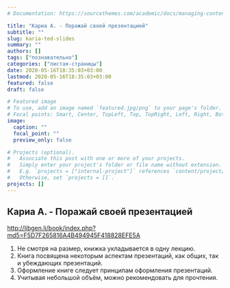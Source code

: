 ```yaml
---
# Documentation: https://sourcethemes.com/academic/docs/managing-content/

title: "Кариа А. - Поражай своей презентацией"
subtitle: ""
slug: karia-ted-slides
summary: ""
authors: []
tags: ["познавательно"]
categories: ["листая-страницы"]
date: 2020-05-16T18:35:03+03:00
lastmod: 2020-05-16T18:35:03+03:00
featured: false
draft: false

# Featured image
# To use, add an image named `featured.jpg/png` to your page's folder.
# Focal points: Smart, Center, TopLeft, Top, TopRight, Left, Right, BottomLeft, Bottom, BottomRight.
image:
  caption: ""
  focal_point: ""
  preview_only: false

# Projects (optional).
#   Associate this post with one or more of your projects.
#   Simply enter your project's folder or file name without extension.
#   E.g. `projects = ["internal-project"]` references `content/project/deep-learning/index.md`.
#   Otherwise, set `projects = []`.
projects: []
---
```


## Кариа А. - Поражай своей презентацией

<http://libgen.li/book/index.php?md5=F5D7F265816A4B494945F418828EFE5A>

<!--more-->
  
1. Не смотря на размер, книжка укладывается в одну лекцию.
2. Книга посвящена некоторым аспектам презентаций, как общих, так и убеждающих презентаций.
3. Оформление книге следует принципам оформления презентаций.
4. Учитывая небольшой объём, можно рекомендовать для прочтения.
